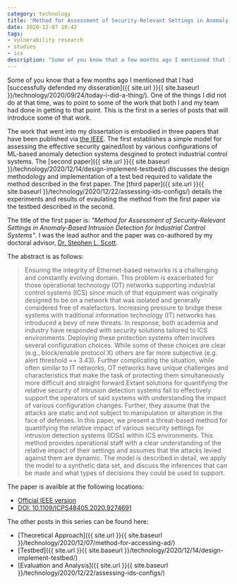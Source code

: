```yaml
---
category: technology
title: 'Method for Assessment of Security-Relevant Settings in Anomaly-Based Intrusion Detection for Industrial Control Systems'
date: 2020-12-07 10:42
tags:
- vulnerability research
- studies
- ics
description: "Some of you know that a few months ago I mentioned that I had successfully defended my disseration. One of the things I did not do at that time, was to point to some of the work that both I and my team had done in getting to that point. This is the first in a series of posts that will introduce some of that work."
---
```


Some of you know that a few months ago I mentioned that I had [successfully defended my disseration]({{ site.url }}{{ site.baseurl }}/technology/2020/09/24/today-i-did-a-thing/). One of the things I did not do at that time, was to point to some of the work that both I and my team had done in getting to that point. This is the first in a series of posts that will introduce some of that work.

The work that went into my dissertation is embodied in three papers that have been published via [the IEEE](https://www.ieee.org/). The first establishes a simple model for assessing the effective security gained/lost by various configurations of ML-based anomaly detection systems desgined to protect industrial control systems. The [second paper]({{ site.url }}{{ site.baseurl }}/technology/2020/12/14/design-implement-testbed/) discusses the design methodology and implementation of a test bed required to validate the method described in the first paper. The [third paper]({{ site.url }}{{ site.baseurl }}/technology/2020/12/22/assessing-ids-configs/) details the experiments and results of evaulating the method from the first paper via the testbed described in the second.

The title of the first paper is: _"Method for Assessment of Security-Relevant Settings in Anomaly-Based Intrusion Detection for Industrial Control Systems"_. I was the lead author and the paper was co-authored by my doctoral advisor, [Dr. Stephen L. Scott](https://www.tntech.edu/directory/engineering/faculty/stephen-scott.php).

The abstract is as follows:

> Ensuring the integrity of Ethernet-based networks is a challenging and constantly evolving domain. This problem is exacerbated for those operational technology (OT) networks supporting industrial control systems (ICS) since much of that equipment was originally designed to be on a network that was isolated and generally considered free of malefactors. Increasing pressure to bridge these systems with traditional information technology (IT) networks has introduced a bevy of new threats. In response, both academia and industry have responded with security solutions tailored to ICS environments. Deploying these protection systems often involves several configuration choices. While some of these choices are clear (e.g., block/enable protocol X) others are far more subjective (e.g. alert threshold == 3.43). Further complicating the situation, while often similar to IT networks, OT networks have unique challenges and characteristics that make the task of protecting them simultaneously more difficult and straight forward.Extant solutions for quantifying the relative security of intrusion detection systems fail to effectively support the operators of said systems with understanding the impact of various configuration changes. Further, they assume that the attacks are static and not subject to manipulation or alteration in the face of defenses. In this paper, we present a threat-based method for quantifying the relative impact of various security settings for intrusion detection systems (IDSs) within ICS environments. This method provides operational staff with a clear understanding of the relative impact of their settings and assumes that the attacks levied against them are dynamic. The model is described in detail, we apply the model to a synthetic data set, and discuss the inferences that can be made and what types of decisions they could be used to support.

The paper is availble at the following locations:

* [Official IEEE version](https://ieeexplore.ieee.org/document/9274691)
* [DOI: 10.1109/ICPS48405.2020.9274691](https://doi.org/10.1109/ICPS48405.2020.9274691)

The other posts in this series can be found here:

* [Theoretical Approach]({{ site.url }}{{ site.baseurl }}/technology/2020/12/07/method-for-accessing-ad/)
* [Testbed]({{ site.url }}{{ site.baseurl }}/technology/2020/12/14/design-implement-testbed/)
* [Evaluation and Analysis]({{ site.url }}{{ site.baseurl }}/technology/2020/12/22/assessing-ids-configs/)